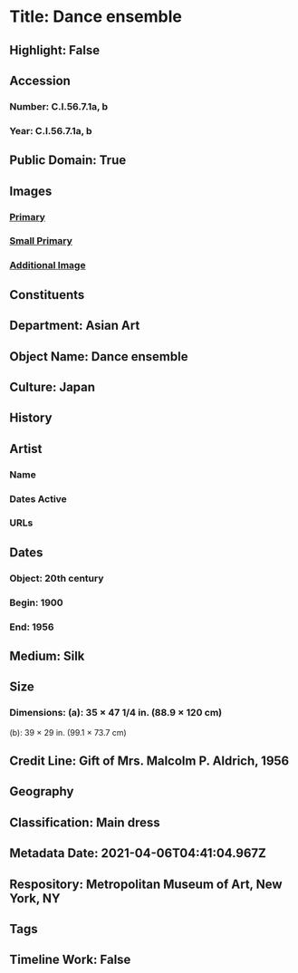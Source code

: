# Title: Dance ensemble
## Highlight: False
## Accession
### Number: C.I.56.7.1a, b
### Year: C.I.56.7.1a, b
## Public Domain: True
## Images
### [Primary](https://images.metmuseum.org/CRDImages/as/original/CI56.7.1a_F.jpg)
### [Small Primary](https://images.metmuseum.org/CRDImages/as/web-large/CI56.7.1a_F.jpg)
### [Additional Image](https://images.metmuseum.org/CRDImages/as/original/CI56.7.1b_F.jpg)
## Constituents
## Department: Asian Art
## Object Name: Dance ensemble
## Culture: Japan
## History
## Artist
### Name
### Dates Active
### URLs
## Dates
### Object: 20th century
### Begin: 1900
### End: 1956
## Medium: Silk
## Size
### Dimensions: (a): 35 × 47 1/4 in. (88.9 × 120 cm)
(b): 39 × 29 in. (99.1 × 73.7 cm)
## Credit Line: Gift of Mrs. Malcolm P. Aldrich, 1956
## Geography
## Classification: Main dress
## Metadata Date: 2021-04-06T04:41:04.967Z
## Respository: Metropolitan Museum of Art, New York, NY
## Tags
## Timeline Work: False